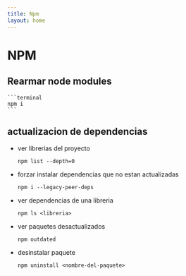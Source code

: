 ```yaml
---
title: Npm
layout: home
---
```


# NPM

## Rearmar node modules

    ```terminal
    npm i
    ```


## actualizacion de dependencias

* ver librerias del proyecto

    ```terminal
    npm list --depth=0
    ```

* forzar instalar dependencias que no estan actualizadas

    ```terminal
    npm i --legacy-peer-deps
    ```

* ver dependencias de una libreria

    ```terminal
    npm ls <libreria>
    ```
* ver paquetes desactualizados

    ```terminal
    npm outdated
    ```

* desinstalar paquete

    ```terminal
    npm uninstall <nombre-del-paquete>
    ```

